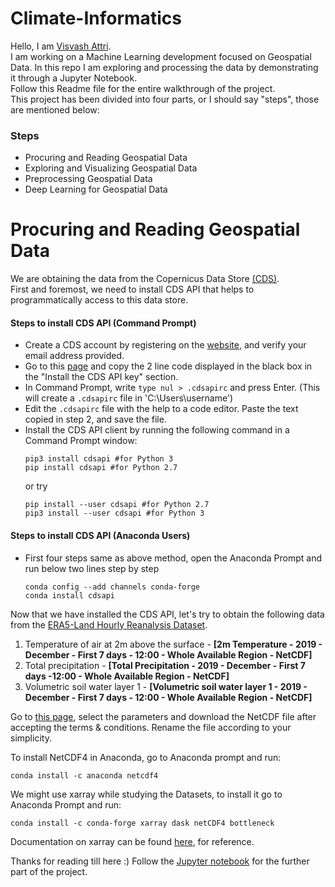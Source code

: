 # Climate-Informatics 
Hello, I am <a href="https://www.linkedin.com/in/visvash-attri/">Visvash Attri</a>.  
I am working on a Machine Learning development focused on Geospatial Data. In this repo I am exploring and processing the data by demonstrating it through a Jupyter Notebook.  
Follow this Readme file for the entire walkthrough of the project.  
This project has been divided into four parts, or I should say "steps", those are mentioned below:  

### Steps  
- Procuring and Reading Geospatial Data  
- Exploring and Visualizing Geospatial Data  
- Preprocessing Geospatial Data  
- Deep Learning for Geospatial Data  

# Procuring and Reading Geospatial Data
We are obtaining the data from the Copernicus Data Store <a href="https://cds.climate.copernicus.eu/cdsapp#!/home">(CDS)</a>.  
First and foremost, we need to install CDS API that helps to programmatically access to this data store.
#### Steps to install CDS API (Command Prompt)
- Create a CDS account by registering on the <a href="https://cds.climate.copernicus.eu/cdsapp#!/home">website</a>, and verify your email address provided.  
- Go to this <a href="https://cds.climate.copernicus.eu/api-how-to">page</a> and copy the 2 line code displayed in the black box in the "Install the CDS API key" section.
- In Command Prompt, write ``` type nul > .cdsapirc ``` and press Enter. (This will create a ```.cdsapirc``` file in 'C:\Users\username')
- Edit the ```.cdsapirc``` file with the help to a code editor. Paste the text copied in step 2, and save the file.  
- Install the CDS API client by running the following command in a Command Prompt window:  
  ```
  pip3 install cdsapi #for Python 3
  pip install cdsapi #for Python 2.7
  ```
  or try  
  ```
  pip install --user cdsapi #for Python 2.7
  pip3 install --user cdsapi #for Python 3
  ```
#### Steps to install CDS API (Anaconda Users)
- First four steps same as above method, open the Anaconda Prompt and run below two lines step by step  
  ```
  conda config --add channels conda-forge
  conda install cdsapi
  ```
Now that we have installed the CDS API, let's try to obtain the following data from the <a href="https://cds.climate.copernicus.eu/cdsapp#!/dataset/reanalysis-era5-land?tab=overview">ERA5-Land Hourly Reanalysis Dataset</a>.  
1. Temperature of air at 2m above the surface - <b>[2m Temperature - 2019 - December - First 7 days - 12:00 - Whole Available Region - NetCDF]</b> 
2. Total precipitation - <b>[Total Precipitation - 2019 - December - First 7 days -12:00 - Whole Available Region - NetCDF]</b>  
3. Volumetric soil water layer 1 - <b>[Volumetric soil water layer 1 - 2019 - December - First 7 days - 12:00 - Whole Available Region - NetCDF]</b>  

Go to <a href="https://cds.climate.copernicus.eu/cdsapp#!/dataset/reanalysis-era5-land?tab=form">this page</a>, select the parameters and download the NetCDF file after accepting the terms & conditions. Rename the file according to your simplicity.  

To install NetCDF4 in Anaconda, go to Anaconda prompt and run:
```
conda install -c anaconda netcdf4
```

We might use xarray while studying the Datasets, to install it go to Anaconda Prompt and run:
```
conda install -c conda-forge xarray dask netCDF4 bottleneck
```

Documentation on xarray can be found <a href="http://xarray.pydata.org/en/stable/">here</a>, for reference.  

Thanks for reading till here :)
Follow the <a href="https://github.com/visvash/Climate-Informatics/blob/main/Climate%20Informatics%20Project.ipynb">Jupyter notebook</a> for the further part of the project.
